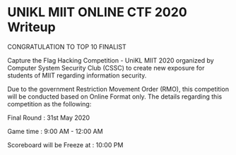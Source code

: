 # UNIKL MIIT ONLINE CTF 2020 Writeup

CONGRATULATION TO TOP 10 FINALIST

Capture the Flag Hacking Competition - UniKL MIIT 2020 organized by Computer System Security Club (CSSC) to create new exposure for students of MIIT regarding information security.


Due to the government Restriction Movement Order (RMO), this competition will be conducted based on Online Format only. The details regarding this competition as the following:


Final Round : 31st May 2020

Game time : 9:00 AM - 12:00 AM

Scoreboard will be Freeze at : 10:00 PM

